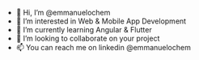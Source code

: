 - 👋 Hi, I’m @emmanuelochem
- 👀 I’m interested in Web & Mobile App Development
- 🌱 I’m currently learning Angular & Flutter
- 💞️ I’m looking to collaborate on your project
- 📫 You can reach me on linkedin @emmanuelochem

<!---
emmanuelochem/emmanuelochem is a ✨ special ✨ repository because its `README.md` (this file) appears on your GitHub profile.
You can click the Preview link to take a look at your changes.
--->
